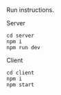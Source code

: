 Run instructions.

Server
```
cd server
npm i
npm run dev
```
Client
```
cd client
npm i
npm start
```
